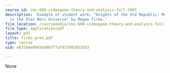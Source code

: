 ```yaml
---
course_id: cms-600-videogame-theory-and-analysis-fall-2007
description: 'Example of student work: "Knights of the Old Republic: Moral Dilemmas
  in the Star Wars Universe" by Megan Firko.'
file_location: /coursemedia/cms-600-videogame-theory-and-analysis-fall-2007/e6319ae0665ed087f7a7d15992652b53_firko_pres.pdf
file_type: application/pdf
layout: pdf
title: firko_pres.pdf
type: course
uid: e6319ae0665ed087f7a7d15992652b53

---
```

None